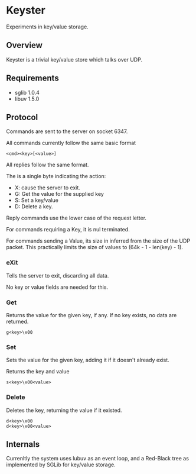 # Keyster

Experiments in key/value storage.

## Overview

Keyster is a trivial key/value store which talks over UDP.

## Requirements

- sglib 1.0.4
- libuv 1.5.0

## Protocol

Commands are sent to the server on socket 6347.

All commands currently follow the same basic format

    <cmd><key>[<value>]

All replies follow the same format.

The <cmd> is a single byte indicating the action:

- X: cause the server to exit.
- G: Get the value for the supplied key
- S: Set a key/value
- D: Delete a key.

Reply commands use the lower case of the request letter.

For commands requiring a Key, it is nul terminated.

For commands sending a Value, its size in inferred from the size of the UDP packet.  This practically limits the size of values to (64k - 1 - len(key) - 1).

### eXit

Tells the server to exit, discarding all data.

No key or value fields are needed for this.

### Get <key>

Returns the value for the given key, if any.  If no key exists, no data are returned.

    g<key>\x00

### Set <key> <value>

Sets the value for the given key, adding it if it doesn't already exist.

Returns the key and value

    s<key>\x00<value>

### Delete <key>

Deletes the key, returning the value if it existed.

    d<key>\x00
    d<key>\x00<value>


## Internals

Currenltly the system uses lubuv as an event loop, and a Red-Black tree as implemented by SGLib for key/value storage.
